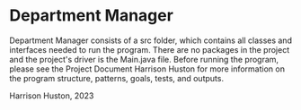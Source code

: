 # Department Manager

Department Manager consists of a src folder, which contains all classes and interfaces needed to run the
program. There are no packages in the project and the project's driver is the Main.java file. Before running the
program, please see the Project Document Harrison Huston for more information on the program structure, patterns,
goals, tests, and outputs.

Harrison Huston, 2023
